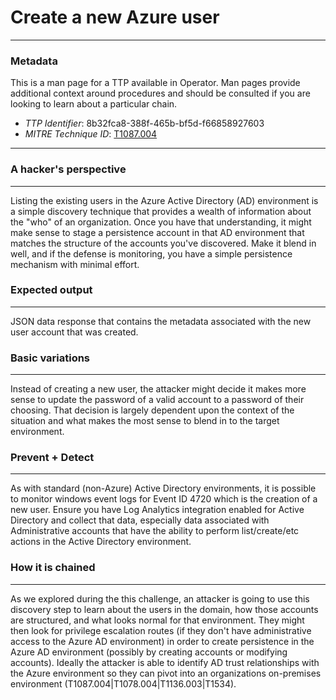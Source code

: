 
# Create a new Azure user

---

### Metadata

This is a man page for a TTP available in Operator. Man pages provide additional context around procedures and should be consulted if you are looking to learn about a particular chain.

- *TTP Identifier*: 8b32fca8-388f-465b-bf5d-f66858927603
- *MITRE Technique ID*: [T1087.004](https://attack.mitre.org/techniques/T1087/004)

---

### A hacker's perspective

---

Listing the existing users in the Azure Active Directory (AD) environment is a simple discovery technique that provides a wealth of information about the "who" of an organization. Once you have that understanding, it might make sense to stage a persistence account in that AD environment that matches the structure of the accounts you've discovered. Make it blend in well, and if the defense is monitoring, you have a simple persistence mechanism with minimal effort. 

### Expected output

---

JSON data response that contains the metadata associated with the new user account that was created. 

### Basic variations

---

Instead of creating a new user, the attacker might decide it makes more sense to update the password of a valid account to a password of their choosing. That decision is largely dependent upon the context of the situation and what makes the most sense to blend in to the target environment. 

### Prevent + Detect

---

As with standard (non-Azure) Active Directory environments, it is possible to monitor windows event logs for Event ID 4720 which is the creation of a new user. Ensure you have Log Analytics integration enabled for Active Directory and collect that data, especially data associated with Administrative accounts that have the ability to perform list/create/etc actions in the Active Directory environment. 

### How it is chained

---

As we explored during the this challenge, an attacker is going to use this discovery step to learn about the users in the domain, how those accounts are structured, and what looks normal for that environment. They might then look for privilege escalation routes (if they don't have administrative access to the Azure AD environment) in order to create persistence in the Azure AD environment (possibly by creating accounts or modifying accounts). Ideally the attacker is able to identify AD trust relationships with the Azure environment so they can pivot into an organizations on-premises environment (T1087.004|T1078.004|T1136.003|T1534). 
